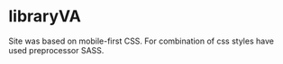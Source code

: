 # libraryVA

Site was based on mobile-first CSS. For combination of css styles have used preprocessor SASS.

